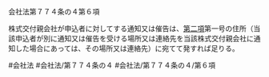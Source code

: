 会社法第７７４条の４第６項

株式交付親会社が申込者に対してする通知又は催告は、[第二項](会社法＿＿＿＿第７７４条の４第２項)第一号の住所（当該申込者が別に通知又は催告を受ける場所又は連絡先を当該株式交付親会社に通知した場合にあっては、その場所又は連絡先）に宛てて発すれば足りる。

#会社法
#会社法/第７７４条の４
#会社法/第７７４条の４/第６項
